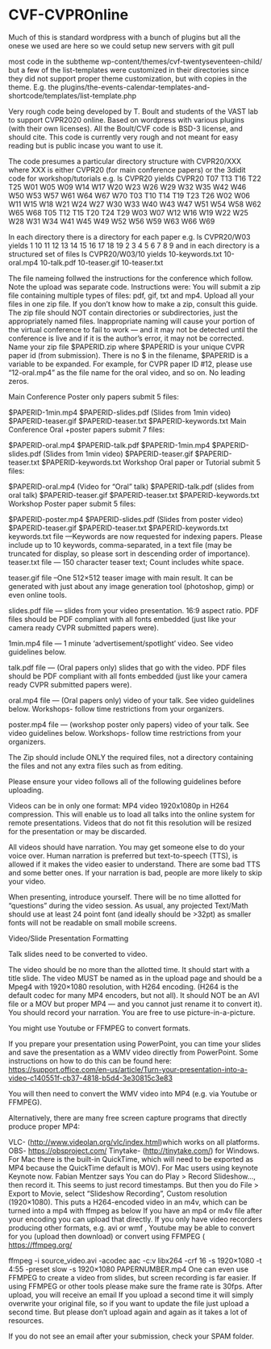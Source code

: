 # CVF-CVPROnline
Much of this is standard wordpress with a bunch of plugins but all the onese we used are here so we could setup new servers with git pull

most code in the subtheme  wp-content/themes/cvf-twentyseventeen-child/  but a few of the list-templates were customized in their directories since they did not support proper theme customization, but with copies in the theme.  E.g. the plugins/the-events-calendar-templates-and-shortcode/templates/list-template.php



Very rough code being developed by T. Boult and students of the VAST lab  to support CVPR2020 online.
Based on wordpress with various plugins (with their own licenses).
All the Boult/CVF code is BSD-3 license, and should cite.
This code is currently very  rough and not meant for easy reading but is public incase you want to use it.


The code presumes a particular directory structure with
CVPR20/XXX
where XXX is either CVPR20 (for main conference papers) or the 3didit code for workshop/tutorials e.g.
   ls CVPR20
yields
   CVPR20	T07  T13  T16  T22  T25  W01  W05  W09	W14  W17  W20  W23  W26  W29  W32  W35	W42  W46  W50  W53  W57  W61  W64  W67	W70
   T03	T10  T14  T19  T23  T26  W02  W06  W11	W15  W18  W21  W24  W27  W30  W33  W40	W43  W47  W51  W54  W58  W62  W65  W68
   T05	T12  T15  T20  T24  T29  W03  W07  W12	W16  W19  W22  W25  W28  W31  W34  W41	W45  W49  W52  W56  W59  W63  W66  W69

In each directory there is a directory for each paper e.g.
        ls CVPR20/W03
yields
        1  10  11  12  13  14  15  16  17  18  19  2  3  4  5  6  7  8	9
and in each directory is a structured set of files 
    ls CVPR20/W03/10
yields
        10-keywords.txt  10-oral.mp4  10-talk.pdf  10-teaser.gif  10-teaser.txt

The file nameing follwed the instructions for the conference which follow.  Note the upload was separate code.
 Instructions were:
 You will submit a zip file containing multiple types of files: pdf, gif, txt and mp4. Upload all your files in one zip file. If you don’t know how to make a zip, consult this guide. The zip file should NOT contain directories or subdirectories, just the appropriately named files. Inappropriate naming will cause your portion of the virtual conference to fail to work — and it may not be detected until the conference is live and if it is the author’s error, it may not be corrected.  Name your zip file $PAPERID.zip where $PAPERID is your unique CVPR paper id (from submission).  There is no $ in the filename, $PAPERID is  a variable to be expanded. For example, for CVPR paper ID #12, please use “12-oral.mp4” as the file name for the oral video, and so on. No leading zeros.

Main Conference Poster only papers submit 5 files:

$PAPERID-1min.mp4
$PAPERID-slides.pdf (Slides from 1min video)
$PAPERID-teaser.gif
$PAPERID-teaser.txt
$PAPERID-keywords.txt
Main Conference Oral +poster papers submit 7 files:

$PAPERID-oral.mp4
$PAPERID-talk.pdf
$PAPERID-1min.mp4
$PAPERID-slides.pdf (Slides from 1min video)
$PAPERID-teaser.gif
$PAPERID-teaser.txt
$PAPERID-keywords.txt
Workshop Oral paper  or Tutorial submit 5 files:

$PAPERID-oral.mp4 (Video for “Oral” talk)
$PAPERID-talk.pdf (slides from oral talk)
$PAPERID-teaser.gif
$PAPERID-teaser.txt
$PAPERID-keywords.txt
Workshop Poster paper submit 5 files:

$PAPERID-poster.mp4
$PAPERID-slides.pdf (Slides from poster video)
$PAPERID-teaser.gif
$PAPERID-teaser.txt
$PAPERID-keywords.txt
keywords.txt file  —Keywords are now requested for indexing papers.  Please include up to 10 keywords, comma-separated, in a text file (may be truncated for display, so please sort in descending order of importance).
teaser.txt file — 150 character teaser text; Count  includes white space.

teaser.gif file  –One 512×512 teaser image with main result.  It can be generated with just about any image generation tool (photoshop, gimp) or even online tools.

slides.pdf file — slides from your video presentation.  16:9 aspect ratio.  PDF files should be  PDF compliant with all fonts embedded (just like your camera ready CVPR submitted papers were).

1min.mp4 file  — 1 minute ‘advertisement/spotlight’ video.  See video guidelines below.

talk.pdf file —  (Oral papers only) slides that go with the video. PDF files should be  PDF compliant with all fonts embedded (just like your camera ready CVPR submitted papers were).

oral.mp4 file  —  (Oral papers only) video of your talk.   See video guidelines below.   Workshops- follow time restrictions from your organizers.

poster.mp4 file  —  (workshop poster only papers) video of your talk.   See video guidelines below.   Workshops- follow time restrictions from your organizers.

The Zip should include ONLY the required files, not a directory containing the files and not any extra files such as from editing.

Please ensure your video follows all of the following guidelines before uploading.

Videos can be in only one format: MP4 video 1920x1080p in H264 compression. This will enable us to load all talks into the online system for remote presentations. Videos that do not fit this resolution will be resized for the presentation or may be discarded.

All videos should have narration. You may get someone else to do your voice over. Human narration is preferred but text-to-speech (TTS), is allowed if it makes the video easier to understand. There are some bad TTS and some better ones. If your narration is bad, people are more likely to skip your video.

When presenting, introduce yourself. There will be no time allotted for “questions” during the video session. As usual, any projected Text/Math should use at least 24 point font (and ideally should be >32pt) as smaller fonts will not be readable on small mobile screens.

Video/Slide Presentation Formatting

Talk slides need to be converted to video.

The video should be no more than the allotted time. It should start with a title slide. The video MUST be named as in the upload page and should be a Mpeg4 with 1920×1080 resolution, with H264 encoding.  (H264 is the default codec for many MP4 encoders, but not all). It should NOT be an AVI file or a MOV but proper MP4 — and you cannot just rename it to convert it).  You should record your narration.  You are free to use picture-in-a-picture.

You might use Youtube or FFMPEG to convert formats.

If you prepare your presentation using PowerPoint, you can time your slides and save the presentation as a WMV video directly from PowerPoint. Some instructions on how to do this can be found here: https://support.office.com/en-us/article/Turn-your-presentation-into-a-video-c140551f-cb37-4818-b5d4-3e30815c3e83

You will then need to convert the WMV video into MP4 (e.g. via Youtube or FFMPEG).

Alternatively, there are many free screen capture programs that directly produce proper MP4:

VLC- (http://www.videolan.org/vlc/index.html)which works on all platforms.
OBS- https://obsproject.com/
Tinytake- (http://tinytake.com/) for Windows.
For Mac there is the built-in QuickTime, which will need to be exported as MP4 because the QuickTime default is MOV).
For Mac users using keynote
Keynote now. Fabian Mentzer says You can do Play > Record Slideshow…, then record it. This seems to just record timestamps. But then you do File > Export to Movie, select “Slideshow Recording”, Custom resolution (1920×1080). This puts a H264-encoded video in an m4v, which can be turned into a mp4 with ffmpeg as below
If you have an mp4 or m4v file after your encoding you can upload that directly. If you only have video recorders producing other formats, e.g. avi or wmf , Youtube may be able to convert for you (upload then download) or convert using FFMPEG ( https://ffmpeg.org/

ffmpeg -i source_video.avi -acodec aac -c:v libx264 -crf 16 -s 1920×1080 -t 4:55 -preset slow -s 1920×1080 PAPERNUMBER.mp4
One can even use FFMPEG to create a video from slides, but screen recording is far easier.
If using FFMPEG or other tools please make sure the frame rate is 30fps.
After upload, you will receive an email    If you upload a second time it will simply overwrite your original file, so if you want to update the file just upload a second time. But please don’t upload again and again as it takes a lot of resources.

If you do not see an email after your submission,  check your SPAM folder. 